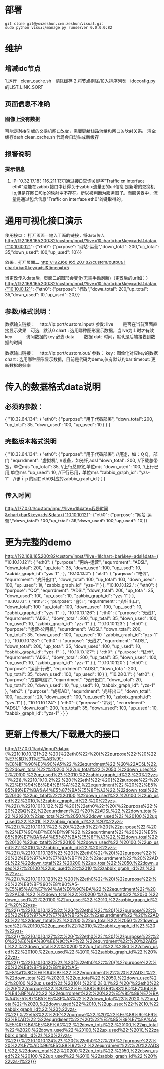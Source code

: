 # 部署

```
git clone git@youzeshun.com:zeshun/visual.git
sudo python visual/manage.py runserver 0.0.0.0:82
```


# 维护
## 增减idc节点
1.运行　clear_cache.sh　清除缓存
2.将节点剔除/加入排序列表　idcconfig.py的LIST_LINK_SORT

## 页面信息不准确
### 图像上没有数据
可能是割接引起的交换机网口改变，需要更新线路流量和网口的映射关系。
清空缓存dash clear_cache.sh
代码会自动生成新缓存

## 报警说明
### 提示信息
1. IP: 10.32.17.183 116.211.137.1通过接口查询关键字"Traffic on interface eth0"没能在zabbix接口中获得关于zabbix流量图的url信息
是新增的交换机ip,但是在网口和ip的映射中不存在。所以被判断为服务器了。而服务器中，流量是通过包含信息"Traffic on interface eth0"的键取得的。


# 通用可视化接口演示
使用接口：
打开页面一输入下面的链接，将data传入
http://192.168.165.200:82/custom/input/?live=1&chart=bar&key=adsl&data={"10.10.10.121": {"eth0": {"purpose": "网站-运营","down_total": 200,"up_total": 35,"down_used": 100,"up_used": 10}}}


效果：打开页面二
http://192.168.165.200:82/custom/output/?chart=bar&key=adsl&timeout=5


当更改传入data后，页面二的图形会变化(无需手动刷新)（更改后的url如：）
http://192.168.165.200:82/custom/input/?live=1&chart=bar&key=adsl&data={"10.10.10.121": {"eth0": {"purpose": "行政","down_total": 200,"up_total": 35,"down_used": 10,"up_used": 20}}}


## 参数/格式说明：
数据输入链接：　http://ip:port/custom/input/
	参数:
	live 　　是否在当前页面直接显示效果　可选　默认0
	chart : 选用哪种图形显示数据，当live为１时才有效
	key 　　　访问数据的key 必选
	data 　　数据
	date   时间，默认是后端接收到数据的时间
	
数据输出链接：　http://ip:port/custom/out/
	参数：
	key : 图像化对应key的数据
	chart : 选用哪种图形显示数据，目前是代码为demo,仅有默认的bar
	timeout: 更新数据的频率
# 传入的数据格式data说明
## 必须的参数：
{
    "10.32.64.134": {
        "eth0": {
            "purpose": "用于代码部署", 
            "down_total": 200, 
            "up_total": 35, 
            "down_used": 100, 
            "up_used": 10
        }
    }
}

## 完整版本格式说明
{
    "10.32.64.134": {
        "eth0": {
            "purpose": "用于代码部署", //用途，如：ＱＱ，部门
            "equrrdment": "虚拟机", //设备，如光纤,adsl
            "down_total": 200, //下载总带宽，单位m/s
            "up_total": 35, //上行总带宽,单位m/s
            "down_used": 100, //上行已用,单位m/s
            "up_used": 10, //下行已用，单位m/s
            "zabbix_graph_id": "yzs-1"　//该ｉｐ的网口eth0对应的zabbix_graph_id
        }
    }
}


## 传入时间
http://127.0.0.1/custom/input/?live=1&date=我是时间&chart=bar&key=adsl&data={"10.10.10.121": {"eth0": {"purpose": "网站-运营","down_total": 200,"up_total": 35,"down_used": 100,"up_used": 10}}}

# 更为完整的demo
http://192.168.165.200:82/custom/input/?live=1&chart=bar&key=adsl&data={ "10.10.10.121": { "eth0": { "purpose": "网站-运营", "equrrdment": "ADSL", "down_total": 200, "up_total": 35, "down_used": 100, "up_used": 10, "zabbix_graph_id": "yzs-1" } }, "10.10.10.2": { "eth1": { "purpose": "电信", "equrrdment": "光纤出口", "down_total": 100, "up_total": 100, "down_used": 100, "up_used": 10, "zabbix_graph_id": "yzs-1" } }, "10.10.10.122.": { "eth0": { "purpose": "QQ", "equrrdment": "ADSL", "down_total": 200, "up_total": 35, "down_used": 100, "up_used": 10, "zabbix_graph_id": "yzs-1" } }, "10.10.10.1": { "eth3": { "purpose": "睿江", "equrrdment": "光纤出口", "down_total": 100, "up_total": 100, "down_used": 100, "up_used": 10, "zabbix_graph_id": "yzs-1" } }, "10.10.10.126": { "eth0": { "purpose": "无线1", "equrrdment": "ADSL", "down_total": 200, "up_total": 35, "down_used": 100, "up_used": 10, "zabbix_graph_id": "yzs-1" } }, "10.10.10.123": { "eth0": { "purpose": "运营-公用机", "equrrdment": "ADSL", "down_total": 200, "up_total": 35, "down_used": 100, "up_used": 10, "zabbix_graph_id": "yzs-1" } }, "10.10.10.125": { "eth0": { "purpose": "无线2", "equrrdment": "ADSL", "down_total": 200, "up_total": 35, "down_used": 100, "up_used": 10, "zabbix_graph_id": "yzs-1" } }, "10.10.10.127": { "eth0": { "purpose": "技术", "equrrdment": "ADSL", "down_total": 200, "up_total": 35, "down_used": 100, "up_used": 10, "zabbix_graph_id": "yzs-1" } }, "10.10.10.120": { "eth0": { "purpose": "运营-行政", "equrrdment": "ADSL", "down_total": 200, "up_total": 35, "down_used": 100, "up_used": 10 } }, "10.28.0.1": { "eth0": { "purpose": "成都电信2", "equrrdment": "光纤出口", "down_total": 20, "up_total": 20, "down_used": 10, "up_used": 10, "zabbix_graph_id": "yzs-1" }, "eth3": { "purpose": "成都AD", "equrrdment": "光纤出口", "down_total": 100, "up_total": 20, "down_used": 100, "up_used": 10, "zabbix_graph_id": "yzs-1" } }, "10.10.10.124": { "eth0": { "purpose": "策划", "equrrdment": "ADSL", "down_total": 200, "up_total": 35, "down_used": 100, "up_used": 10, "zabbix_graph_id": "yzs-1" } } }

# 更新上传最大/下载最大的接口
http://127.0.0.1/adsl/input?data={%2210.10.10.121%22:%20{%22eth0%22:%20{%22purpose%22:%20%22%E7%BD%91%E7%AB%99-%E8%BF%90%E8%90%A5%22,%22equrrdment%22:%20%22ADSL%22,%22down_total%22:%20200,%22up_total%22:%2050,%22down_used%22:%20100,%22up_used%22:%2010,%22zabbix_graph_id%22:%20%22yzs-1%22}},%2210.10.10.2%22:%20{%22eth1%22:%20{%22purpose%22:%20%22%E7%94%B5%E4%BF%A1%22,%22equrrdment%22:%20%22%E5%85%89%E7%BA%A4%E5%87%BA%E5%8F%A3%22,%22down_total%22:%20100,%22up_total%22:%20100,%22down_used%22:%20100,%22up_used%22:%2010,%22zabbix_graph_id%22:%20%22yzs-1%22}},%2210.10.10.122.%22:%20{%22eth0%22:%20{%22purpose%22:%20%22QQ%22,%22equrrdment%22:%20%22ADSL%22,%22down_total%22:%20200,%22up_total%22:%2050,%22down_used%22:%20100,%22up_used%22:%2010,%22zabbix_graph_id%22:%20%22yzs-1%22}},%2210.10.10.1%22:%20{%22eth3%22:%20{%22purpose%22:%20%22%E7%9D%BF%E6%B1%9F%22,%22equrrdment%22:%20%22%E5%85%89%E7%BA%A4%E5%87%BA%E5%8F%A3%22,%22down_total%22:%20100,%22up_total%22:%20100,%22down_used%22:%20100,%22up_used%22:%2010,%22zabbix_graph_id%22:%20%22yzs-1%22}},%2210.10.10.126%22:%20{%22eth0%22:%20{%22purpose%22:%20%22%E6%97%A0%E7%BA%BF1%22,%22equrrdment%22:%20%22ADSL%22,%22down_total%22:%20200,%22up_total%22:%2050,%22down_used%22:%20100,%22up_used%22:%2010,%22zabbix_graph_id%22:%20%22yzs-1%22}},%2210.10.10.123%22:%20{%22eth0%22:%20{%22purpose%22:%20%22%E8%BF%90%E8%90%A5-%E5%85%AC%E7%94%A8%E6%9C%BA%22,%22equrrdment%22:%20%22ADSL%22,%22down_total%22:%20200,%22up_total%22:%2050,%22down_used%22:%20100,%22up_used%22:%2010,%22zabbix_graph_id%22:%20%22yzs-1%22}},%2210.10.10.125%22:%20{%22eth0%22:%20{%22purpose%22:%20%22%E6%97%A0%E7%BA%BF2%22,%22equrrdment%22:%20%22ADSL%22,%22down_total%22:%20200,%22up_total%22:%2050,%22down_used%22:%20100,%22up_used%22:%2010,%22zabbix_graph_id%22:%20%22yzs-1%22}},%2210.10.10.127%22:%20{%22eth0%22:%20{%22purpose%22:%20%22%E6%8A%80%E6%9C%AF%22,%22equrrdment%22:%20%22ADSL%22,%22down_total%22:%20200,%22up_total%22:%2050,%22down_used%22:%20100,%22up_used%22:%2010,%22zabbix_graph_id%22:%20%22yzs-1%22}},%2210.10.10.120%22:%20{%22eth0%22:%20{%22purpose%22:%20%22%E8%BF%90%E8%90%A5-%E8%A1%8C%E6%94%BF%22,%22equrrdment%22:%20%22ADSL%22,%22down_total%22:%20200,%22up_total%22:%2050,%22down_used%22:%20100,%22up_used%22:%2010}},%2210.28.0.1%22:%20{%22eth0%22:%20{%22purpose%22:%20%22%E6%88%90%E9%83%BD%E7%94%B5%E4%BF%A12%22,%22equrrdment%22:%20%22%E5%85%89%E7%BA%A4%E5%87%BA%E5%8F%A3%22,%22down_total%22:%2020,%22up_total%22:%2020,%22down_used%22:%2010,%22up_used%22:%2010,%22zabbix_graph_id%22:%20%22yzs-1%22},%22eth3%22:%20{%22purpose%22:%20%22%E6%88%90%E9%83%BDAD%22,%22equrrdment%22:%20%22%E5%85%89%E7%BA%A4%E5%87%BA%E5%8F%A3%22,%22down_total%22:%20100,%22up_total%22:%2020,%22down_used%22:%20100,%22up_used%22:%2010,%22zabbix_graph_id%22:%20%22yzs-1%22}},%2210.10.10.124%22:%20{%22eth0%22:%20{%22purpose%22:%20%22%E7%AD%96%E5%88%92%22,%22equrrdment%22:%20%22ADSL%22,%22down_total%22:%20200,%22up_total%22:%2050,%22down_used%22:%20100,%22up_used%22:%2010,%22zabbix_graph_id%22:%20%22yzs-1%22}}}


